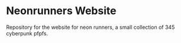 # Neonrunners Website

Repository for the website for neon runners, a small collection of 345 cyberpunk pfpfs.